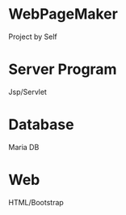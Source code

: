 # WebPageMaker
Project by Self

# Server Program
Jsp/Servlet
# Database
Maria DB
# Web
HTML/Bootstrap
